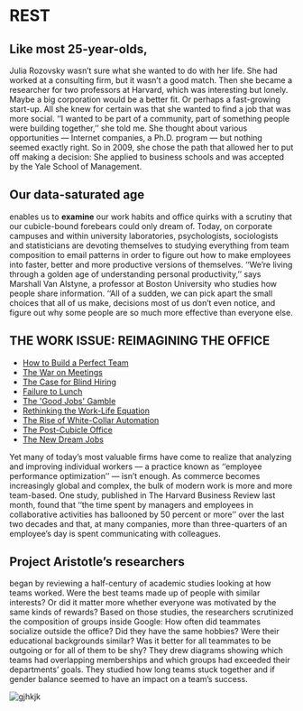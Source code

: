 # REST


## **Like most 25-year-olds**, 
Julia Rozovsky wasn’t sure what she wanted to do with her life. She had worked at a consulting firm, but it wasn’t a good match. Then she became a researcher for two professors at Harvard, which was interesting but lonely. Maybe a big corporation would be a better fit. Or perhaps a fast-growing start-up. All she knew for certain was that she wanted to find a job that was more social. ‘‘I wanted to be part of a community, part of something people were building together,’’ she told me. She thought about various opportunities — Internet companies, a Ph.D. program — but nothing seemed exactly right. So in 2009, she chose the path that allowed her to put off making a decision: She applied to business schools and was accepted by the Yale School of Management.


## Our data-saturated age 
enables us to **examine** our work habits and office quirks with a scrutiny that our cubicle-bound forebears could only dream of. Today, on corporate campuses and within university laboratories, psychologists, sociologists and statisticians are devoting themselves to studying everything from team composition to email patterns in order to figure out how to make employees into faster, better and more productive versions of themselves. ‘‘We’re living through a golden age of understanding personal productivity,’’ says Marshall Van Alstyne, a professor at Boston University who studies how people share information. ‘‘All of a sudden, we can pick apart the small choices that all of us make, decisions most of us don’t even notice, and figure out why some people are so much more effective than everyone else.



## THE WORK ISSUE: REIMAGINING THE OFFICE


* [How to Build a Perfect Team](https://www.nytimes.com/2016/02/28/magazine/what-google-learned-from-its-quest-to-build-the-perfect-team.html)
* [The War on Meetings](https://www.nytimes.com/2016/02/28/magazine/meet-is-murder.html)
* [The Case for Blind Hiring](https://www.nytimes.com/2016/02/28/magazine/is-blind-hiring-the-best-hiring.html)
* [Failure to Lunch](https://www.nytimes.com/2016/02/28/magazine/failure-to-lunch.html)
* [The 'Good Jobs' Gamble](https://www.nytimes.com/2016/02/28/magazine/managed-by-qs-good-jobs-gamble.html)
* [Rethinking the Work-Life Equation](https://www.nytimes.com/2016/02/28/magazine/rethinking-the-work-life-equation.html)
* [The Rise of White-Collar Automation](https://www.nytimes.com/2016/02/28/magazine/the-robots-are-coming-for-wall-street.html)
* [The Post-Cubicle Office](https://www.nytimes.com/2016/02/28/magazine/the-post-cubicle-office-and-its-discontents.html)
* [The New Dream Jobs](https://www.nytimes.com/2016/02/28/magazine/the-new-dream-jobs.html)



Yet many of today’s most valuable firms have come to realize that analyzing and improving individual workers ­— a practice known as ‘‘employee performance optimization’’ — isn’t enough. As commerce becomes increasingly global and complex, the bulk of modern work is more and more team-based. One study, published in The Harvard Business Review last month, found that ‘‘the time spent by managers and employees in collaborative activities has ballooned by 50 percent or more’’ over the last two decades and that, at many companies, more than three-quarters of an employee’s day is spent communicating with colleagues.



## Project Aristotle’s researchers
began by reviewing a half-century of academic studies looking at how teams worked. Were the best teams made up of people with similar interests? Or did it matter more whether everyone was motivated by the same kinds of rewards? Based on those studies, the researchers scrutinized the composition of groups inside Google: How often did teammates socialize outside the office? Did they have the same hobbies? Were their educational backgrounds similar? Was it better for all teammates to be outgoing or for all of them to be shy? They drew diagrams showing which teams had overlapping memberships and which groups had exceeded their departments’ goals. They studied how long teams stuck together and if gender balance seemed to have an impact on a team’s success.


![gjhkjk](https://static01.nyt.com/images/2016/02/28/magazine/28mag-teams2/28mag-teams2-jumbo.jpg?quality=90&auto=webp)